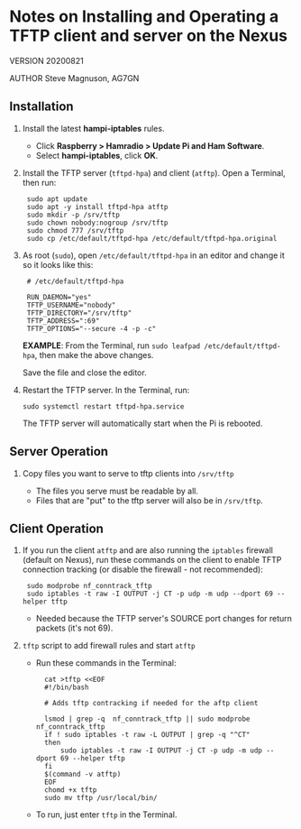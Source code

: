 # Notes on Installing and Operating a TFTP client and server on the Nexus

VERSION 20200821

AUTHOR Steve Magnuson, AG7GN

## Installation

1. Install the latest __hampi-iptables__ rules.

	- Click __Raspberry > Hamradio > Update Pi and Ham Software__.
	- Select __hampi-iptables__, click __OK__.

1. Install the TFTP server (`tftpd-hpa`) and client (`atftp`). Open a Terminal, then run:
	
		sudo apt update
		sudo apt -y install tftpd-hpa atftp
		sudo mkdir -p /srv/tftp
		sudo chown nobody:nogroup /srv/tftp
		sudo chmod 777 /srv/tftp
		sudo cp /etc/default/tftpd-hpa /etc/default/tftpd-hpa.original

1. As root (`sudo`), open `/etc/default/tftpd-hpa` in an editor and change it so it looks like this:

		# /etc/default/tftpd-hpa

		RUN_DAEMON="yes"
		TFTP_USERNAME="nobody"
		TFTP_DIRECTORY="/srv/tftp"
		TFTP_ADDRESS=":69"
		TFTP_OPTIONS="--secure -4 -p -c"
		
	__EXAMPLE__: From the Terminal, run `sudo leafpad /etc/default/tftpd-hpa`, then make the above changes.
	
	Save the file and close the editor.

1.	Restart the TFTP server. In the Terminal, run:

		sudo systemctl restart tftpd-hpa.service

	The TFTP server will automatically start when the Pi is rebooted.
	

## Server Operation

1.	Copy files you want to serve to tftp clients into `/srv/tftp`

	- The files you serve must be readable by all.
	- Files that are "put" to the tftp server will also be in `/srv/tftp`.
	
## Client Operation

1. If you run the client `atftp` and are also running the `iptables` firewall (default on Nexus), run these commands on the client to enable TFTP connection tracking (or disable the firewall - not recommended):

		sudo modprobe nf_conntrack_tftp
		sudo iptables -t raw -I OUTPUT -j CT -p udp -m udp --dport 69 --helper tftp

	- Needed because the TFTP server's SOURCE port changes for return packets (it's not 69).
	
1. `tftp` script to add firewall rules and start `atftp`

	- Run these commands in the Terminal:
	
			cat >tftp <<EOF
			#!/bin/bash

			# Adds tftp contracking if needed for the aftp client

			lsmod | grep -q  nf_conntrack_tftp || sudo modprobe nf_conntrack_tftp 
			if ! sudo iptables -t raw -L OUTPUT | grep -q "^CT"
			then
				sudo iptables -t raw -I OUTPUT -j CT -p udp -m udp --dport 69 --helper tftp
			fi
			$(command -v atftp)
			EOF
			chomd +x tftp
			sudo mv tftp /usr/local/bin/
			
	- To run, just enter `tftp` in the Terminal.



	
